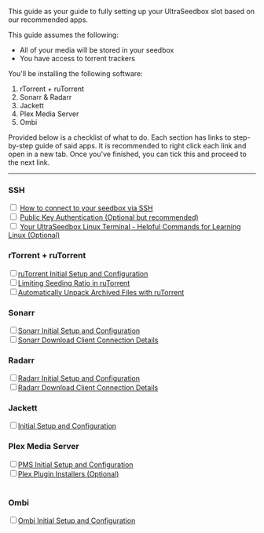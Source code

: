 This guide as your guide to fully setting up your UltraSeedbox slot based on our recommended apps.

This guide assumes the following:

* All of your media will be stored in your seedbox
* You have access to torrent trackers

You'll be installing the following software:

1. rTorrent + ruTorrent
2. Sonarr & Radarr
3. Jackett
4. Plex Media Server
5. Ombi

Provided below is a checklist of what to do. Each section has links to step-by-step guide of said apps. It is recommended to right click each link and open in a new tab. Once you've finished, you can tick this and proceed to the next link.

***

### SSH

<input type="checkbox"> [How to connect to your seedbox via SSH](https://docs.usbx.me/books/secure-shell-%28ssh%29/page/how-to-connect-to-your-seedbox-via-ssh)<br>
<input type="checkbox"> [Public Key Authentication (Optional but recommended)](https://docs.usbx.me/books/secure-shell-%28ssh%29/page/public-key-authentication)<br>
<input type="checkbox"> [Your UltraSeedbox Linux Terminal - Helpful Commands for Learning Linux (Optional)](https://docs.usbx.me/books/secure-shell-%28ssh%29/page/your-ultraseedbox-linux-terminal---helpful-commands-for-learning-linux)<br>

### rTorrent + ruTorrent

<input type="checkbox">[ruTorrent Initial Setup and Configuration](https://docs.usbx.me/books/rtorrentrutorrent/page/initial-setup-and-configuration)<br>
<input type="checkbox">[Limiting Seeding Ratio in ruTorrent](https://docs.usbx.me/books/rtorrentrutorrent/page/limiting-seeding-ratio-in-rutorrent)<br>
<input type="checkbox">[Automatically Unpack Archived Files with ruTorrent](https://docs.usbx.me/books/rtorrentrutorrent/page/automatically-unpack-archived-files-with-rutorrent)<br>

### Sonarr

<input type="checkbox">[Sonarr Initial Setup and Configuration](https://docs.usbx.me/books/sonarr/page/initial-setup-and-configuration)<br>
<input type="checkbox">[Sonarr Download Client Connection Details](https://docs.usbx.me/books/sonarr/page/download-client-connection-details)<br>

### Radarr

<input type="checkbox">[Radarr Initial Setup and Configuration](https://docs.usbx.me/books/radarr/page/initial-setup-and-configuration)<br>
<input type="checkbox">[Radarr Download Client Connection Details](https://docs.usbx.me/books/radarr/page/download-client-connection-details)<br>

### Jackett

<input type="checkbox">[Initial Setup and Configuration](https://docs.usbx.me/books/jackett/page/initial-setup-and-configuration)<br>

### Plex Media Server

<input type="checkbox">[PMS Initial Setup and Configuration](https://docs.usbx.me/books/plex-media-server/page/initial-setup-and-configuration)<br>
<input type="checkbox">[Plex Plugin Installers (Optional)<br>](https://docs.usbx.me/books/plex-media-server/page/plex-plugin-installers)<br>

### Ombi

<input type="checkbox">[Ombi Initial Setup and Configuration](https://docs.usbx.me/books/ombi/page/initial-setup-and-configuration)<br>
